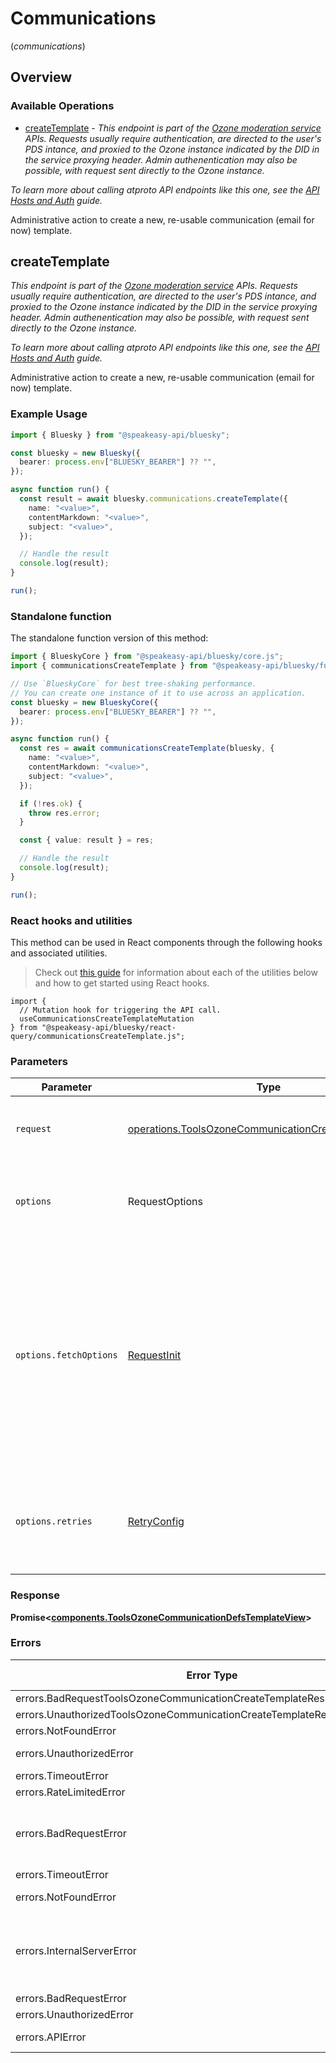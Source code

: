 # Communications
(*communications*)

## Overview

### Available Operations

* [createTemplate](#createtemplate) - *This endpoint is part of the [Ozone moderation service](https://ozone.tools/) APIs. Requests usually require authentication, are directed to the user's PDS intance, and proxied to the Ozone instance indicated by the DID in the service proxying header. Admin authenentication may also be possible, with request sent directly to the Ozone instance.*

*To learn more about calling atproto API endpoints like this one, see the [API Hosts and Auth](/docs/advanced-guides/api-directory) guide.*

Administrative action to create a new, re-usable communication (email for now) template.

## createTemplate

*This endpoint is part of the [Ozone moderation service](https://ozone.tools/) APIs. Requests usually require authentication, are directed to the user's PDS intance, and proxied to the Ozone instance indicated by the DID in the service proxying header. Admin authenentication may also be possible, with request sent directly to the Ozone instance.*

*To learn more about calling atproto API endpoints like this one, see the [API Hosts and Auth](/docs/advanced-guides/api-directory) guide.*

Administrative action to create a new, re-usable communication (email for now) template.

### Example Usage

```typescript
import { Bluesky } from "@speakeasy-api/bluesky";

const bluesky = new Bluesky({
  bearer: process.env["BLUESKY_BEARER"] ?? "",
});

async function run() {
  const result = await bluesky.communications.createTemplate({
    name: "<value>",
    contentMarkdown: "<value>",
    subject: "<value>",
  });

  // Handle the result
  console.log(result);
}

run();
```

### Standalone function

The standalone function version of this method:

```typescript
import { BlueskyCore } from "@speakeasy-api/bluesky/core.js";
import { communicationsCreateTemplate } from "@speakeasy-api/bluesky/funcs/communicationsCreateTemplate.js";

// Use `BlueskyCore` for best tree-shaking performance.
// You can create one instance of it to use across an application.
const bluesky = new BlueskyCore({
  bearer: process.env["BLUESKY_BEARER"] ?? "",
});

async function run() {
  const res = await communicationsCreateTemplate(bluesky, {
    name: "<value>",
    contentMarkdown: "<value>",
    subject: "<value>",
  });

  if (!res.ok) {
    throw res.error;
  }

  const { value: result } = res;

  // Handle the result
  console.log(result);
}

run();
```

### React hooks and utilities

This method can be used in React components through the following hooks and
associated utilities.

> Check out [this guide][hook-guide] for information about each of the utilities
> below and how to get started using React hooks.

[hook-guide]: ../../../REACT_QUERY.md

```tsx
import {
  // Mutation hook for triggering the API call.
  useCommunicationsCreateTemplateMutation
} from "@speakeasy-api/bluesky/react-query/communicationsCreateTemplate.js";
```

### Parameters

| Parameter                                                                                                                                                                      | Type                                                                                                                                                                           | Required                                                                                                                                                                       | Description                                                                                                                                                                    |
| ------------------------------------------------------------------------------------------------------------------------------------------------------------------------------ | ------------------------------------------------------------------------------------------------------------------------------------------------------------------------------ | ------------------------------------------------------------------------------------------------------------------------------------------------------------------------------ | ------------------------------------------------------------------------------------------------------------------------------------------------------------------------------ |
| `request`                                                                                                                                                                      | [operations.ToolsOzoneCommunicationCreateTemplateBody](../../models/operations/toolsozonecommunicationcreatetemplatebody.md)                                                   | :heavy_check_mark:                                                                                                                                                             | The request object to use for the request.                                                                                                                                     |
| `options`                                                                                                                                                                      | RequestOptions                                                                                                                                                                 | :heavy_minus_sign:                                                                                                                                                             | Used to set various options for making HTTP requests.                                                                                                                          |
| `options.fetchOptions`                                                                                                                                                         | [RequestInit](https://developer.mozilla.org/en-US/docs/Web/API/Request/Request#options)                                                                                        | :heavy_minus_sign:                                                                                                                                                             | Options that are passed to the underlying HTTP request. This can be used to inject extra headers for examples. All `Request` options, except `method` and `body`, are allowed. |
| `options.retries`                                                                                                                                                              | [RetryConfig](../../lib/utils/retryconfig.md)                                                                                                                                  | :heavy_minus_sign:                                                                                                                                                             | Enables retrying HTTP requests under certain failure conditions.                                                                                                               |

### Response

**Promise\<[components.ToolsOzoneCommunicationDefsTemplateView](../../models/components/toolsozonecommunicationdefstemplateview.md)\>**

### Errors

| Error Type                                                                | Status Code                                                               | Content Type                                                              |
| ------------------------------------------------------------------------- | ------------------------------------------------------------------------- | ------------------------------------------------------------------------- |
| errors.BadRequestToolsOzoneCommunicationCreateTemplateResponseBodyError   | 400                                                                       | application/json                                                          |
| errors.UnauthorizedToolsOzoneCommunicationCreateTemplateResponseBodyError | 401                                                                       | application/json                                                          |
| errors.NotFoundError                                                      | 404                                                                       | application/json                                                          |
| errors.UnauthorizedError                                                  | 403, 407                                                                  | application/json                                                          |
| errors.TimeoutError                                                       | 408                                                                       | application/json                                                          |
| errors.RateLimitedError                                                   | 429                                                                       | application/json                                                          |
| errors.BadRequestError                                                    | 413, 414, 415, 422, 431                                                   | application/json                                                          |
| errors.TimeoutError                                                       | 504                                                                       | application/json                                                          |
| errors.NotFoundError                                                      | 501, 505                                                                  | application/json                                                          |
| errors.InternalServerError                                                | 500, 502, 503, 506, 507, 508                                              | application/json                                                          |
| errors.BadRequestError                                                    | 510                                                                       | application/json                                                          |
| errors.UnauthorizedError                                                  | 511                                                                       | application/json                                                          |
| errors.APIError                                                           | 4XX, 5XX                                                                  | \*/\*                                                                     |